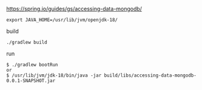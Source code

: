 https://spring.io/guides/gs/accessing-data-mongodb/

```
export JAVA_HOME=/usr/lib/jvm/openjdk-18/
```

build
```
./gradlew build
```

run
```
$ ./gradlew bootRun
or
$ /usr/lib/jvm/jdk-18/bin/java -jar build/libs/accessing-data-mongodb-0.0.1-SNAPSHOT.jar
```
